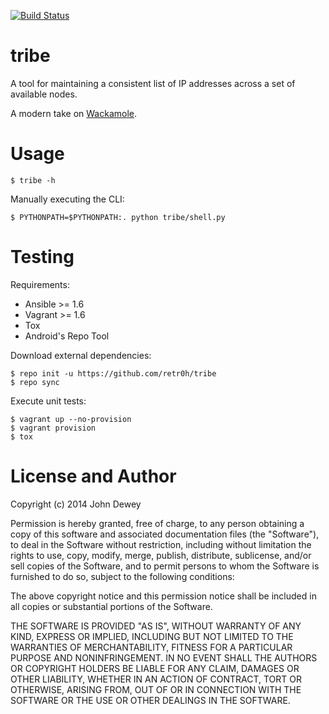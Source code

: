 [![Build Status](https://travis-ci.org/retr0h/tribe.png?branch=master)](https://travis-ci.org/retr0h/tribe)

tribe
=====

A tool for maintaining a consistent list of IP addresses across a set of available nodes.

A modern take on [Wackamole](http://www.backhand.org/wackamole).

Usage
=====

    $ tribe -h

Manually executing the CLI:

    $ PYTHONPATH=$PYTHONPATH:. python tribe/shell.py

Testing
=======

Requirements:

* Ansible >= 1.6
* Vagrant >= 1.6
* Tox
* Android's Repo Tool

Download external dependencies:

    $ repo init -u https://github.com/retr0h/tribe
    $ repo sync

Execute unit tests:

    $ vagrant up --no-provision
    $ vagrant provision
    $ tox

License and Author
==================

Copyright (c) 2014 John Dewey

Permission is hereby granted, free of charge, to any person obtaining a copy
of this software and associated documentation files (the "Software"), to deal
in the Software without restriction, including without limitation the rights
to use, copy, modify, merge, publish, distribute, sublicense, and/or sell
copies of the Software, and to permit persons to whom the Software is
furnished to do so, subject to the following conditions:

The above copyright notice and this permission notice shall be included in
all copies or substantial portions of the Software.

THE SOFTWARE IS PROVIDED "AS IS", WITHOUT WARRANTY OF ANY KIND, EXPRESS OR
IMPLIED, INCLUDING BUT NOT LIMITED TO THE WARRANTIES OF MERCHANTABILITY,
FITNESS FOR A PARTICULAR PURPOSE AND NONINFRINGEMENT. IN NO EVENT SHALL THE
AUTHORS OR COPYRIGHT HOLDERS BE LIABLE FOR ANY CLAIM, DAMAGES OR OTHER
LIABILITY, WHETHER IN AN ACTION OF CONTRACT, TORT OR OTHERWISE, ARISING FROM,
OUT OF OR IN CONNECTION WITH THE SOFTWARE OR THE USE OR OTHER DEALINGS IN
THE SOFTWARE.
